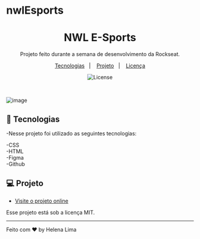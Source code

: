 # nwlEsports

<h1 align="center">NWL E-Sports</h1>

<p align="center">
 Projeto feito durante a semana de desenvolvimento da Rockseat. <br/>
</p>

<p align="center">
  <a href="#-tecnologias">Tecnologias</a>&nbsp;&nbsp;&nbsp;|&nbsp;&nbsp;&nbsp;
  <a href="#-projeto">Projeto</a>&nbsp;&nbsp;&nbsp;|&nbsp;&nbsp;&nbsp;
  <a href="#memo-licença">Licença</a>
</p>

<p align="center">
  <img alt="License" src="https://img.shields.io/static/v1?label=license&message=MIT&color=49AA26&labelColor=000000">
</p>

<br>

![image](https://github.com/Helenapl145/nwlEsports/assets/71864098/720360fa-5267-4da1-b934-9b00255fb808)

## 🚀 Tecnologias

-Nesse projeto foi utilizado as seguintes tecnologias:

-CSS <br>
-HTML <br>
-Figma <br>
-Github <br>

## 💻 Projeto


- [Visite o projeto online](https://helenapl145.github.io/nwlEsports/)

Esse projeto está sob a licença MIT.

---

Feito com ♥ by Helena Lima

